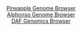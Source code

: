 <div id="Pineapple_Genome_Browser" align="center">
  <a href="https://igv.org/app/?sessionURL=blob:zZJda9swGIX_i6BlA8eW7NqODWG4321C1ySk7gfFyI5sq7MlR1LsfJD_Pi1s7KaD5mJjoAvp5ZXec46eLWiJkJQzEALbRK6JEDCALHk3xXVTkTtcEwnCHFeSGECQnAjCMgLCLcixVHg2GembpVKNDC2LqqZXY1ZwUzomrvGGM9xJM.O1dcarCqdcYMWFtE4FbrlFi7bXkRQ3jalnO6ZrzbHCFq6akjPJrYawIun0e8mvUlIQxmuS1MtK0b2AROvRGudmjr9E8TTKMiLlkKxv5oNoeBM9OBez5yvv7Hn29TqeefHxlBYMq6Ugg0VLVe4W9urpumA3Auej2pbl5fU47Y6c8.OLVUMFkQPko74T.AFydDCUzcnqf_KsFz3QN_Tux2fxKrrqnicyGE9vCYWb.4dJHvff9X0CdgaoeLbUHICsFH6IoOFAz3Btr_dji_oGhIFOR3AKwpdXAyiBs2.6_WUL1LrRtABJFss9OAbgYk4ECHsBhD4KAts98U9gEKCdsQVLUf29aC9nk8CHdmTbXpLTSmmU54lkjTQxY2ab5WaxOTBLhEoSLZxhvMjU7JTAouak8TZRQJ7.kKUB9Oj992mjH1H0T6j7iBBTpYei5jw6Q7c8sk.v3mp0uRitLu6m.tS1j132dj5.NyJXGz4snpyLGivdryv6.JO4FguKmdKFlkqa0oqqdayT5B0Ike1ocEHGK65JBKJIP0EDGsiFn38D6uxed98B">Pineapple Genome Browser</a>
</div>
<div id="Alphonso_Genome_Browser" align="center">
  <a href="https://igv.org/app/?sessionURL=blob:zZJRb5swGEX_i6VWm0TAQAgBqZpImi5t005JRrO1qtAHGOINbGob0jTKf59bbdpLJzUPmybxYD4ZfO_x2aGOCEk5QyFyTNszbRsZSK75Zgl1U5FrqIlEYQGVJAYSpCCCsIygcIcKkArixUx_uVaqkaFlUdX0amAlN6VrQg1PnMFGmhmvrTGvKki5AMWFtEYCOm7RsuttSApNY.qzXdOzclBgQdWsOZPcaggrk43.X_JrlJSE8ZokdVsp.hIg0Xl0xtws4EO0WkZZRqS8JNvz_CS6PI9u3El8.3Ewvo0_TVfxYHW8pCUD1Qpy0rFiUl8.TKdqHt00F9f5kXN2c8V4MPbG.Mg9PZ48NlQQeWL79tAN_GD4jIaynDz.T631Qw9sPvaGp1.2tj8Xdda2i.nVKOsWpcL1PHq1t4P2Bqp41moTULYWfmhjw8UDw3MGveelPTQwDjQdwSkK7.4NpARk3_X2ux1S20b7giR5aF_UMRAXOREo7AUY.3YQOF7f7.MgsPfGDrWi.ntoz.JF4GMncpxBUtBKaZnzRLJGmsCY2WWFWT4dyhK0NjGA_c29PXJGF_F0xmA6X35dPqbeePgHngbSx79coS77llT_xLy3BDFVeqhus22RXg8mszYbTvC5qykV66wf98nn0cXkVUCurnsYnIKLGpTeryf69adzHQgKTOlBRyVNaUXVdqU58g0KbcfV6qKMV1y7iESZvsMGNmwPv_.tqLu_3_8A">Alphonso Genome Browser</a>
</div>


<div id="DAF_Genomics_Browser" align="center">
  <a href="https://igv.org/app/?sessionURL=blob:tZFra9swFIb_i6D95JvkW2wIw.uyrGRdoakSmlKCKsuxG8vyJDlOE_LfJ9yOwS6MQQeSkDiX99V5jmDHpKpEA1KAHBg6EAILqFL0c8Lbmn0hnCmQFqRWzAKSFUyyhjKQHkFBlCb45rOpLLVuVeq6OSnsDWsEr6hylO.Q1lai0yUzqTZyCCcH0ZBeOVRwk6yJS.q2FI0SLqGUKWV7bsuazbon5vgeWw8t2Zp3ta4G1bUxYYzlTkGM26rJ2f4vRv6DslnVu2w5z4b6GXu.zMfZ7DJb.BO8mkYXK3z9aYmj5fm82jREd5KNw3b6eHvnh7g_Q._hhY7mdyF62s_6bZMEZ_6H88m.rSRTYxjDkZ_EoyACJwvUgnYGAqClhCkMrBiNLBQE9uvVDyMzBSkqkN4_WEBLQrcm_f4I9HNrUAHFvnYDNQsImTMJUjvxvBgmCQqDOPCSBJ6sI.hk_cYsP.KbJPZQhlDkPBJu9IuqHgZohH4NvhXInzqb_a.gVttpwvEu3B0W.DCpryOKcXG1f9ot6G8xxcb9H79VCMmJNqGX5ysUUhs1zhr9g4p_ejh9Aw--">DAF Genomics Browser</a>
</div>
